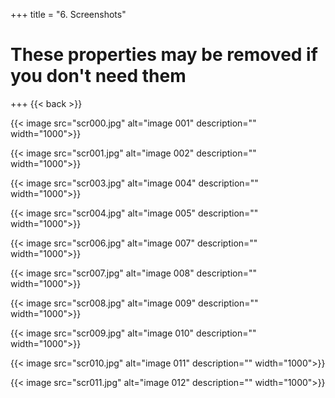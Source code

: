 +++
title = "6. Screenshots"

# These properties may be removed if you don't need them

+++
 {{< back >}}

{{< image src="scr000.jpg" alt="image 001" description="" width="1000">}}

{{< image src="scr001.jpg" alt="image 002" description="" width="1000">}}

{{< image src="scr003.jpg" alt="image 004" description="" width="1000">}}

{{< image src="scr004.jpg" alt="image 005" description="" width="1000">}}

{{< image src="scr006.jpg" alt="image 007" description="" width="1000">}}

{{< image src="scr007.jpg" alt="image 008" description="" width="1000">}}

{{< image src="scr008.jpg" alt="image 009" description="" width="1000">}}

{{< image src="scr009.jpg" alt="image 010" description="" width="1000">}}

{{< image src="scr010.jpg" alt="image 011" description="" width="1000">}}

{{< image src="scr011.jpg" alt="image 012" description="" width="1000">}}
